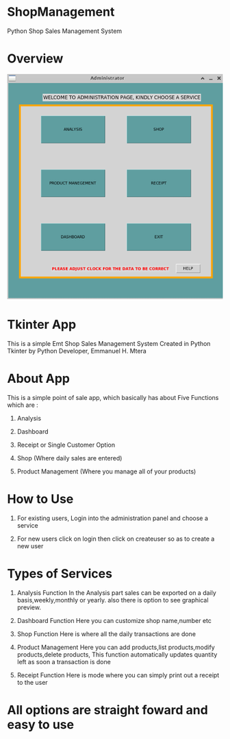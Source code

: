 # ShopManagement
Python Shop Sales Management System

# Overview
![Shop Management](final.png)

# Tkinter App
This is a simple Emt Shop Sales Management System Created in Python Tkinter by Python Developer, Emmanuel H. Mtera

# About App
This is a simple point of sale app, which basically has about Five Functions which are :

1.	Analysis

2.	Dashboard

3.	Receipt or Single Customer Option

4.	Shop (Where daily sales are entered)

5.	Product Management (Where you manage all of your products)

# How to Use

1.	For existing users, Login into the administration panel and choose a service

2.	For new users click on login then click on createuser so as to create a new user

# Types of Services
1. Analysis Function
In the Analysis part sales can be exported on a daily basis,weekly,monthly or yearly. also there is option to see graphical preview.

2. Dashboard Function
Here you can customize shop name,number etc

3. Shop Function
Here is where all the daily transactions are done

4. Product Management
Here you can add products,list products,modify products,delete products,
This function automatically updates quantity left as soon a transaction is done

5. Receipt Function
Here is mode where you can simply print out a receipt to the user


# All options are straight foward and easy to use





